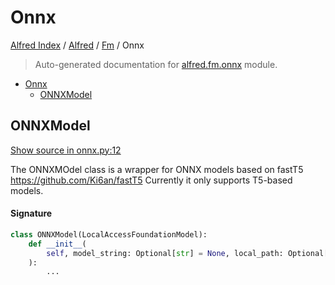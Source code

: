 # Onnx

[Alfred Index](../../README.md#alfred-index) /
[Alfred](../index.md#alfred) /
[Fm](./index.md#fm) /
Onnx

> Auto-generated documentation for [alfred.fm.onnx](../../../alfred/fm/onnx.py) module.

- [Onnx](#onnx)
  - [ONNXModel](#onnxmodel)

## ONNXModel

[Show source in onnx.py:12](../../../alfred/fm/onnx.py#L12)

The ONNXMOdel class is a wrapper for ONNX models based on fastT5
https://github.com/Ki6an/fastT5
Currently it only supports T5-based models.

#### Signature

```python
class ONNXModel(LocalAccessFoundationModel):
    def __init__(
        self, model_string: Optional[str] = None, local_path: Optional[str] = None
    ):
        ...
```